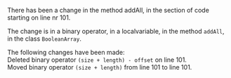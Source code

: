 There has been a change in the method addAll, in the section of code starting on line nr 101.
  
The change is in a binary operator, in a localvariable, in the method ```addAll```, in the class ```BooleanArray```.
  
The following changes have been made:  
Deleted binary operator ```(size + length) - offset``` on line 101.  
Moved binary operator ```(size + length)``` from line 101 to line 101.  
